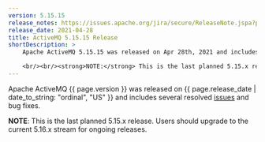 ```yaml
---
version: 5.15.15
release_notes: https://issues.apache.org/jira/secure/ReleaseNote.jspa?projectId=12311210&version=12349417
release_date: 2021-04-28
title: ActiveMQ 5.15.15 Release
shortDescription: >
    Apache ActiveMQ 5.15.15 was released on Apr 28th, 2021 and includes several resolved issues and bug fixes. 

    <br/><br/><strong>NOTE:</strong> This is the last planned 5.15.x release. Users should upgrade to the current 5.16.x stream for ongoing releases.
---
```

Apache ActiveMQ {{ page.version }} was released on {{ page.release_date | date_to_string: "ordinal", "US" }} and includes several resolved [issues]({{page.release-notes}}) and bug fixes.

**NOTE**: This is the last planned 5.15.x release. Users should upgrade to the current 5.16.x stream for ongoing releases.
